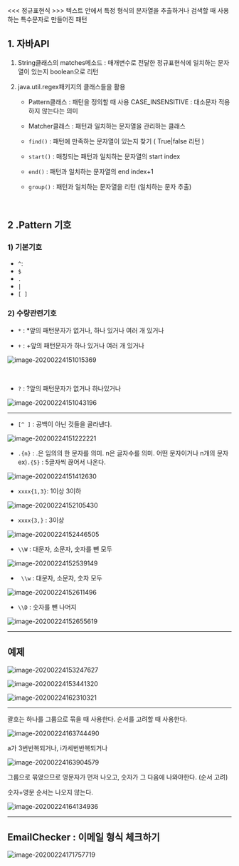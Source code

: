 <<< 정규표현식 >>>
텍스트 안에서 특정 형식의 문자열을 추출하거나 검색할 때 사용하는 특수문자로 만들어진 패턴



## 1. 자바API
1) String클래스의 matches메소드 : 매개변수로 전달한 정규표현식에 일치하는 문자열이 있는지 boolean으로 리턴

2) java.util.regex패키지의 클래스들을 활용

	- Pattern클래스 : 패턴을 정의할 때 사용
			CASE_INSENSITIVE : 대소문자 적용하지 않는다는 의미
	
	- Matcher클래스 : 패턴과 일치하는 문자열을 관리하는 클래스
			
	* `find()` : 패턴에 만족하는 문자열이 있는지 찾기 ( True|false 리턴 )
	
	* `start()` : 매칭되는 패턴과 일치하는 문자열의 start index
	
	* `end()` : 패턴과 일치하는 문자열의 end index+1
	
	* `group()` : 패턴과 일치하는 문자열을 리턴 (일치하는 문자 추출)


​	  

## 2 .Pattern 기호

### 1) 기본기호
* `^`:
* `$`
* `.`
* `|`
* `[ ]`	
  	

### 2) 수량관련기호

* `*` : *앞의 패턴문자가 없거나, 하나 있거나  여러 개 있거나

* `+` : +앞의 패턴문자가 하나 있거나 여러 개 있거나 

![image-20200224151015369](C:\Users\student\AppData\Roaming\Typora\typora-user-images\image-20200224151015369.png)

​	



* `?` : ?앞의 패턴문자가 없거나 하나있거나

![image-20200224151043196](C:\Users\student\AppData\Roaming\Typora\typora-user-images\image-20200224151043196.png)	
	
	
	

---

* `[^ ]` : 공백이 아닌 것들을 골라낸다.

![image-20200224151222221](C:\Users\student\AppData\Roaming\Typora\typora-user-images\image-20200224151222221.png)



* `.{n}` : .은 임의의 한 문자를 의미. n은 글자수를 의미. 어떤 문자이거나 n개의 문자
  ex)`.{5}` : 5글자씩 끊어서 나온다. 

![image-20200224151412630](C:\Users\student\AppData\Roaming\Typora\typora-user-images\image-20200224151412630.png)



* `xxxx{1,3}`: 1이상 3이하

![image-20200224152105430](C:\Users\student\AppData\Roaming\Typora\typora-user-images\image-20200224152105430.png)



* `xxxx{3,}` : 3이상

![image-20200224152446505](C:\Users\student\AppData\Roaming\Typora\typora-user-images\image-20200224152446505.png)





* `\\W` : 대문자, 소문자, 숫자를 뺀 모두

![image-20200224152539149](C:\Users\student\AppData\Roaming\Typora\typora-user-images\image-20200224152539149.png)





* ` \\w` : 대문자, 소문자, 숫자 모두

![image-20200224152611496](C:\Users\student\AppData\Roaming\Typora\typora-user-images\image-20200224152611496.png)



* `\\D` : 숫자를 뺀 나머지 

![image-20200224152655619](C:\Users\student\AppData\Roaming\Typora\typora-user-images\image-20200224152655619.png)



----



## 예제

![image-20200224153247627](C:\Users\student\AppData\Roaming\Typora\typora-user-images\image-20200224153247627.png)



![image-20200224153441320](C:\Users\student\AppData\Roaming\Typora\typora-user-images\image-20200224153441320.png)

![image-20200224162310321](C:\Users\student\AppData\Roaming\Typora\typora-user-images\image-20200224162310321.png)



---

괄호는 하나를 그룹으로 묶을 때 사용한다. 순서를 고려할 때 사용한다. 



![image-20200224163744490](C:\Users\student\AppData\Roaming\Typora\typora-user-images\image-20200224163744490.png)





a가 3번반복되거나, i가세번반복되거나

![image-20200224163904579](C:\Users\student\AppData\Roaming\Typora\typora-user-images\image-20200224163904579.png)



그룹으로 묶였으므로 영문자가 먼저 나오고, 숫자가 그 다음에 나와야한다. (순서 고려)

숫자+영문 순서는 나오지 않는다. 

![image-20200224164134936](C:\Users\student\AppData\Roaming\Typora\typora-user-images\image-20200224164134936.png)

---

## EmailChecker : 이메일 형식 체크하기 

![image-20200224171757719](C:\Users\student\AppData\Roaming\Typora\typora-user-images\image-20200224171757719.png)